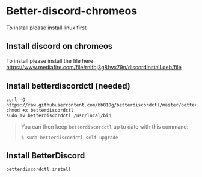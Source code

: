 # Better-discord-chromeos
To install please install linux first

## Install discord on chromeos

To install please install the file here https://www.mediafire.com/file/rnlfoj3g8fwx79n/discordinstall.deb/file

## Install betterdiscordctl (needed)

```
curl -O https://raw.githubusercontent.com/bb010g/betterdiscordctl/master/betterdiscordctl
chmod +x betterdiscordctl
sudo mv betterdiscordctl /usr/local/bin
```

> You can then keep `betterdiscordctl` up to date with this command:
> ```
> $ sudo betterdiscordctl self-upgrade
> ```

## Install BetterDiscord
```
betterdiscordctl install
```
